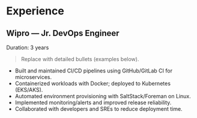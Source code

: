 # Experience

## Wipro — Jr. DevOps Engineer
Duration: 3 years

> Replace with detailed bullets (examples below).

- Built and maintained CI/CD pipelines using GitHub/GitLab CI for microservices.
- Containerized workloads with Docker; deployed to Kubernetes (EKS/AKS).
- Automated environment provisioning with SaltStack/Foreman on Linux.
- Implemented monitoring/alerts and improved release reliability.
- Collaborated with developers and SREs to reduce deployment time.
